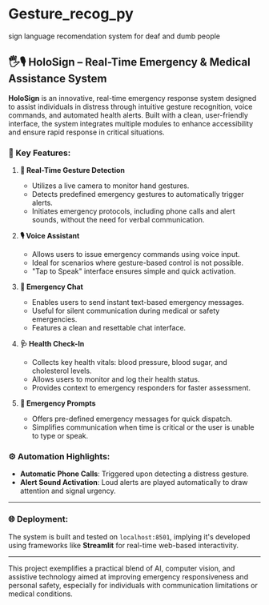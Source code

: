 # Gesture_recog_py
 sign language recomendation system for deaf and dumb people
## 🖐🎙 HoloSign – Real-Time Emergency & Medical Assistance System

**HoloSign** is an innovative, real-time emergency response system designed to assist individuals in distress through intuitive gesture recognition, voice commands, and automated health alerts. Built with a clean, user-friendly interface, the system integrates multiple modules to enhance accessibility and ensure rapid response in critical situations.

### 🔧 Key Features:

1. **📸 Real-Time Gesture Detection**

   * Utilizes a live camera to monitor hand gestures.
   * Detects predefined emergency gestures to automatically trigger alerts.
   * Initiates emergency protocols, including phone calls and alert sounds, without the need for verbal communication.

2. **🎙 Voice Assistant**

   * Allows users to issue emergency commands using voice input.
   * Ideal for scenarios where gesture-based control is not possible.
   * "Tap to Speak" interface ensures simple and quick activation.

3. **💬 Emergency Chat**

   * Enables users to send instant text-based emergency messages.
   * Useful for silent communication during medical or safety emergencies.
   * Features a clean and resettable chat interface.

4. **🩺 Health Check-In**

   * Collects key health vitals: blood pressure, blood sugar, and cholesterol levels.
   * Allows users to monitor and log their health status.
   * Provides context to emergency responders for faster assessment.

5. **📄 Emergency Prompts**

   * Offers pre-defined emergency messages for quick dispatch.
   * Simplifies communication when time is critical or the user is unable to type or speak.

### ⚙️ Automation Highlights:

* **Automatic Phone Calls**: Triggered upon detecting a distress gesture.
* **Alert Sound Activation**: Loud alerts are played automatically to draw attention and signal urgency.

---

### 🌐 Deployment:

The system is built and tested on `localhost:8501`, implying it's developed using frameworks like **Streamlit** for real-time web-based interactivity.

---

This project exemplifies a practical blend of AI, computer vision, and assistive technology aimed at improving emergency responsiveness and personal safety, especially for individuals with communication limitations or medical conditions.
